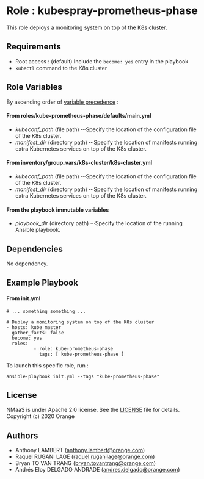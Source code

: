 Role : kubespray-prometheus-phase
=========

This role deploys a monitoring system on top of the K8s cluster.


Requirements
------------

- Root access : (default) Include the `become: yes` entry in the playbook
- `kubectl` command to the K8s cluster


Role Variables
--------------
By ascending order of [variable precedence](https://docs.ansible.com/ansible/latest/user_guide/playbooks_variables.html#variable-precedence-where-should-i-put-a-variable) :

#### From roles/kube-prometheus-phase/defaults/main.yml
- *kubeconf_path* (file path)
⋅⋅⋅Specify the location of the configuration file of the K8s cluster.
- *manifest_dir* (directory path)
⋅⋅⋅Specify the location of manifests running extra Kubernetes services on top of the K8s cluster.

#### From inventory/group_vars/k8s-cluster/k8s-cluster.yml
- *kubeconf_path* (file path)
⋅⋅⋅Specify the location of the configuration file of the K8s cluster.
- *manifest_dir* (directory path)
⋅⋅⋅Specify the location of manifests running extra Kubernetes services on top of the K8s cluster.

#### From the playbook immutable variables
- *playbook_dir* (directory path)
⋅⋅⋅Specify the location of the running Ansible playbook.


Dependencies
------------

No dependency.


Example Playbook
----------------

#### From init.yml

```
# ... something something ...

# Deploy a monitoring system on top of the K8s cluster
- hosts: kube_master
  gather_facts: false
  become: yes
  roles:
          - role: kube-prometheus-phase
            tags: [ kube-prometheus-phase ]

```
To launch this specific role, run :

```
ansible-playbook init.yml --tags "kube-prometheus-phase"
```


License
-------

NMaaS is under Apache 2.0 license. See the [LICENSE](../../LICENSE) file for details.
Copyright (c) 2020 Orange


Authors
------------------

- Anthony LAMBERT (anthony.lambert@orange.com)
- Raquel RUGANI LAGE (raquel.ruganilage@orange.com)
- Bryan TO VAN TRANG (bryan.tovantrang@orange.com)
- Andrés Eloy DELGADO ANDRADE (andres.delgado@orange.com)